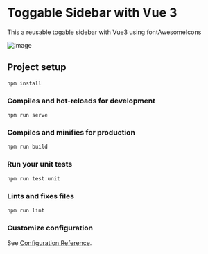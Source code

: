 # Toggable Sidebar with Vue 3

This a reusable togable sidebar with Vue3 using fontAwesomeIcons

![image](https://user-images.githubusercontent.com/72934134/204056208-c13880c2-2790-433c-9f62-d7a1c736a64e.png)

## Project setup
```
npm install
```

### Compiles and hot-reloads for development
```
npm run serve
```

### Compiles and minifies for production
```
npm run build
```

### Run your unit tests
```
npm run test:unit
```

### Lints and fixes files
```
npm run lint
```

### Customize configuration
See [Configuration Reference](https://cli.vuejs.org/config/).
